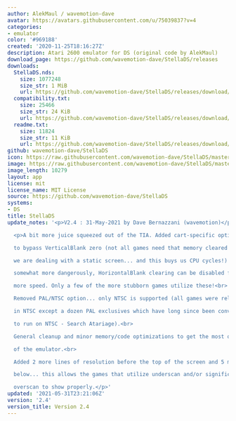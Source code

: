 ```yaml
---
author: AlekMaul / wavemotion-dave
avatar: https://avatars.githubusercontent.com/u/75039837?v=4
categories:
- emulator
color: '#969188'
created: '2020-11-25T18:16:27Z'
description: Atari 2600 emulator for DS (original code by AlekMaul)
download_page: https://github.com/wavemotion-dave/StellaDS/releases
downloads:
  StellaDS.nds:
    size: 1077248
    size_str: 1 MiB
    url: https://github.com/wavemotion-dave/StellaDS/releases/download/2.4/StellaDS.nds
  compatibility.txt:
    size: 25466
    size_str: 24 KiB
    url: https://github.com/wavemotion-dave/StellaDS/releases/download/2.4/compatibility.txt
  readme.txt:
    size: 11824
    size_str: 11 KiB
    url: https://github.com/wavemotion-dave/StellaDS/releases/download/2.4/readme.txt
github: wavemotion-dave/StellaDS
icon: https://raw.githubusercontent.com/wavemotion-dave/StellaDS/master/logo.bmp
image: https://raw.githubusercontent.com/wavemotion-dave/StellaDS/master/arm9/gfx/bgTop.png
image_length: 10279
layout: app
license: mit
license_name: MIT License
source: https://github.com/wavemotion-dave/StellaDS
systems:
- DS
title: StellaDS
update_notes: '<p>V2.4 : 31-May-2021 by Dave Bernazzani (wavemotion)</p>

  <p>A bit more juice squeezed out of the TIA. Added cart-specific options<br>

  to bypass VerticalBlank zero (not all games need that memory cleared if<br>

  we are dealing with a static screen... and this buys us CPU cycles!) and,<br>

  somewhat more dangerously, HorizontalBlank clearing can be disabled for<br>

  more speed. Only a few of the more stubborn games utilize these!<br>

  Removed PAL/NTSC option... only NTSC is supported (all games were released<br>

  in NTSC except a dozen PAL exclusives which have long since been converted<br>

  to run on NTSC - Search Atariage).<br>

  General cleanup and minor memory/code optimizations to get the most out<br>

  of the emulator.<br>

  Added 2 more lines of resolution before the top of the screen and 5 more<br>

  below... this allows the games that utilize underscan and/or significant<br>

  overscan to show properly.</p>'
updated: '2021-05-31T23:21:06Z'
version: '2.4'
version_title: Version 2.4
---
```

